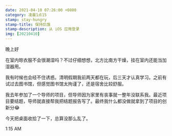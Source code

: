 ```yaml
---
date: 2021-04-10 07:26:00 +0800
category: 凌晨1点15
stamp: stay-hungry
stamp-title: 保持饥饿
stamp-description: 从 iOS 应用登录
img: [20210410]
---
```


晚上好

在室内晾衣服不会很潮湿吗？不过仔细想想，北方比南方干燥，挂在室内还能当加湿器用。

我有时候也会经不住诱惑。清明假期我前两天都在玩，后三天才认真学习。之前有试过去图书馆，但感觉图书馆太拘谨了，还是宿舍比较舒服。

我去年参加了一个导师的项目，但导师因为家里有丧事就一整年没联系我。最近项目要结题，导师就直接帮我把结题报告写了。最终我什么都没做就拿到了项目的创新分😂

今天把桌面收拾了一下，总算没那么乱了。

1:15 AM